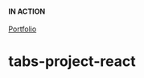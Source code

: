 #### IN ACTION

[Portfolio](https://gatsby-strapi-portfolio-project.netlify.app/)
# tabs-project-react
